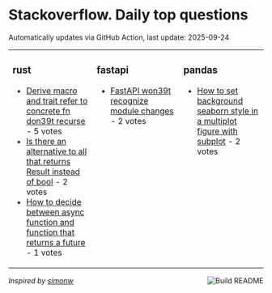 # Stackoverflow. Daily top questions 

Automatically updates via GitHub Action, last update: <!-- date starts -->2025-09-24<!-- date ends -->


<table><tr><td valign="top" width="33%">

### rust
<!-- rust starts -->
* [Derive macro and trait refer to concrete fn don39t recurse](https://stackoverflow.com/questions/79773573/derive-macro-and-trait-refer-to-concrete-fn-dont-recurse) - 5 votes
* [Is there an alternative to all that returns Result instead of bool](https://stackoverflow.com/questions/79772195/is-there-an-alternative-to-all-that-returns-result-instead-of-bool) - 2 votes
* [How to decide between async function and function that returns a future](https://stackoverflow.com/questions/79773401/how-to-decide-between-async-function-and-function-that-returns-a-future) - 1 votes
<!-- rust ends -->
</td><td valign="top" width="34%">


### fastapi
<!-- fastapi starts -->
* [FastAPI won39t recognize module changes](https://stackoverflow.com/questions/79772118/fastapi-wont-recognize-module-changes) - 2 votes
<!-- fastapi ends -->
</td><td valign="top" width="34%">


### pandas
<!-- pandas starts -->
* [How to set background seaborn style in a multiplot figure with subplot](https://stackoverflow.com/questions/79772749/how-to-set-background-seaborn-style-in-a-multi-plot-figure-with-subplot) - 2 votes
<!-- pandas ends -->
</td></tr></table>

<a href="https://github.com/hp0404/hp0404/actions"><img src="https://github.com/hp0404/hp0404/workflows/Build%20README/badge.svg" align="right" alt="Build README"></a> <p>*Inspired by  [simonw](https://github.com/simonw/simonw)*</p>
